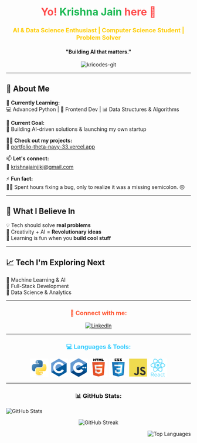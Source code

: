 <h1 align="center" style="color:#ff4d4d;">Yo! <span style="color:#1db954;">Krishna Jain</span> here 🚀</h1>
<h3 align="center" style="color:#ffcc00;">AI & Data Science Enthusiast | Computer Science Student | Problem Solver</h3>
<h4 align="center">"Building AI that matters."</h4>

<p align="center">
  <img src="https://github-profile-trophy.vercel.app/?username=krii-codes&theme=dracula&no-frame=true&column=4&row=1&margin-w=15&no-bg=true&title=Commit,Repositories,Followers,PullRequest" alt="kricodes-git" />
</p>

---

## 🚀 About Me  
🌱 **Currently Learning:**  
💻 Advanced Python | 🎨 Frontend Dev | 📊 Data Structures & Algorithms  

🎯 **Current Goal:**  
🚀 Building AI-driven solutions & launching my own startup  

👨‍💻 **Check out my projects:**  
🎯 [portfolio-theta-navy-33.vercel.app](portfolio-theta-navy-33.vercel.app)  

📫 **Let's connect:**  
📧 krishnajainjjkj@gmail.com  

⚡ **Fun fact:**  
🤦‍♂️ Spent hours fixing a bug, only to realize it was a missing semicolon. 🙃  

---

## 🎯 What I Believe In  
💡 Tech should solve **real problems**  
🎨 Creativity + AI = **Revolutionary ideas**  
🤖 Learning is fun when you **build cool stuff**  

---


## 📈 Tech I'm Exploring Next  
🔹 Machine Learning & AI  
🔹 Full-Stack Development  
🔹 Data Science & Analytics  

---

<h3 align="center" style="color:#ff5733;">🚀 Connect with me:</h3>
<p align="center">
<a href="https://www.linkedin.com/in/kricodes/" target="blank">
  <img src="https://img.shields.io/badge/-LinkedIn-blue?style=for-the-badge&logo=linkedin&logoColor=white" alt="LinkedIn"/>
</a>
</p>

---

<h3 align="center" style="color:#33ccff;">💻 Languages & Tools:</h3>
<p align="center">
  <img src="https://raw.githubusercontent.com/devicons/devicon/master/icons/python/python-original.svg" alt="Python" width="50" height="50"/>
  <img src="https://raw.githubusercontent.com/devicons/devicon/master/icons/c/c-original.svg" alt="C" width="50" height="50"/>
  <img src="https://raw.githubusercontent.com/devicons/devicon/master/icons/cplusplus/cplusplus-original.svg" alt="C++" width="50" height="50"/>
  <img src="https://raw.githubusercontent.com/devicons/devicon/master/icons/html5/html5-original-wordmark.svg" alt="HTML" width="50" height="50"/>
  <img src="https://raw.githubusercontent.com/devicons/devicon/master/icons/css3/css3-original-wordmark.svg" alt="CSS" width="50" height="50"/>
  <img src="https://raw.githubusercontent.com/devicons/devicon/master/icons/javascript/javascript-original.svg" alt="JavaScript" width="50" height="50"/>
  <img src="https://raw.githubusercontent.com/devicons/devicon/master/icons/react/react-original-wordmark.svg" alt="React" width="50" height="50"/>
</p>

---

<h3 align="center">📊 GitHub Stats:</h3>
<p align="left">
  <img src="https://github-readme-stats.vercel.app/api?username=krii-codes&show_icons=true&theme=radical" alt="GitHub Stats" />
</p>

<p align="center">
  <img src="https://streak-stats.demolab.com/?user=krii-codes&theme=radical" alt="GitHub Streak" />
</p>


<p align="right">
  <img src="https://github-readme-stats.vercel.app/api/top-langs?username=krii-codes&show_icons=true&locale=en&layout=compact&theme=radical" alt="Top Languages" />
</p>
